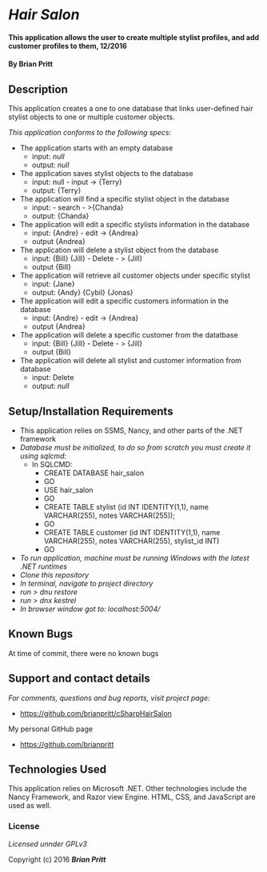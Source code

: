 # _Hair Salon_

#### This application allows the user to create multiple stylist profiles, and add customer profiles to them, 12/2016

#### By **Brian Pritt**

## Description

This application creates a one to one database that links user-defined hair stylist objects to one or multiple customer objects.

_This application conforms to the following specs:_
* The application starts with an empty database
  * input: _null_
  * output: _null_
* The application saves stylist objects to the database
  * input: null - input -> {Terry}
  * output: {Terry}
* The application will find a specific stylist object in the database
  * input: - search - >{Chanda}
  * output: {Chanda}
* The application will edit a specific stylists information in the database
  * input: {Andre} - edit -> {Andrea}
  * output {Andrea}
* The application will delete a stylist object from the database
  * input: {Bill} {Jill} - Delete - > {Jill}
  * output {Bill}
* The application will retrieve all customer objects under specific stylist
  * input: {Jane}
  * output: {Andy} {Cybil} {Jonas}
* The application will edit a specific customers information in the database
  * input: {Andre} - edit -> {Andrea}
  * output {Andrea}
* The application will delete a specific customer from the datatbase
  * input: {Bill} {Jill} - Delete - > {Jill}
  * output {Bill}
* The application will delete all stylist and customer information from database
  * input: Delete
  * output: _null_

## Setup/Installation Requirements

* This application relies on SSMS, Nancy, and other parts of the .NET framework
* _Database must be initialized, to do so from scratch you must create it using sqlcmd:_
  * In SQLCMD:
    * CREATE DATABASE hair_salon
    * GO
    * USE hair_salon
    * GO
    * CREATE TABLE stylist (id INT IDENTITY(1,1), name VARCHAR(255), notes VARCHAR(255));
    * GO
    * CREATE TABLE customer (id INT IDENTITY(1,1), name VARCHAR(255), notes VARCHAR(255), stylist_id INT)
    * GO
* _To run application, machine must be running Windows with the latest .NET runtimes_
* _Clone this repository_
* _In terminal, navigate to project directory_
* _run > dnu restore_
* _run > dnx kestrel_
* _In browser window got to: localhost:5004/_


## Known Bugs

At time of commit, there were no known bugs

## Support and contact details

_For comments, questions and bug reports, visit project page:_
* https://github.com/brianpritt/cSharpHairSalon

My personal GitHub page
* https://github.com/brianpritt

## Technologies Used

This application relies on Microsoft .NET.  Other technologies include the Nancy Framework, and Razor view Engine.  HTML, CSS, and JavaScript are used as well.

### License

*Licensed unnder GPLv3*

Copyright (c) 2016 **_Brian Pritt_**
